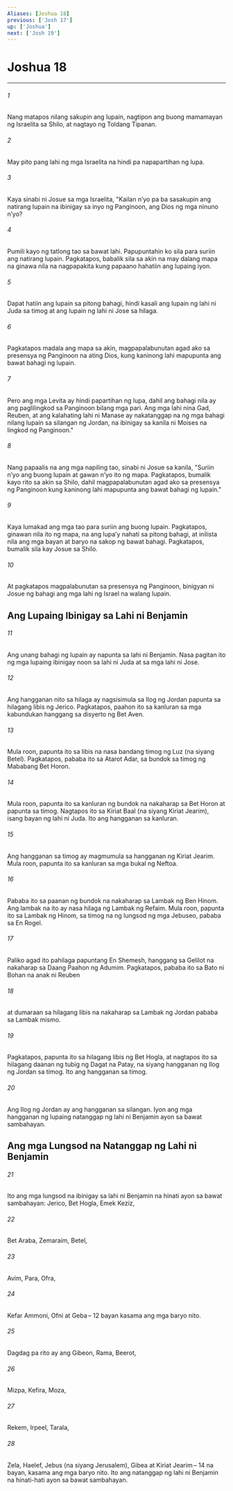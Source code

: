 ```yaml
---
Aliases: [Joshua 18]
previous: ['Josh 17']
up: ['Joshua']
next: ['Josh 19']
---
```

# Joshua 18

***


###### 1 


Nang matapos nilang sakupin ang lupain, nagtipon ang buong mamamayan ng Israelita sa Shilo, at nagtayo ng Toldang Tipanan. 


###### 2 


May pito pang lahi ng mga Israelita na hindi pa napapartihan ng lupa. 


###### 3 


Kaya sinabi ni Josue sa mga Israelita, "Kailan nʼyo pa ba sasakupin ang natirang lupain na ibinigay sa inyo ng Panginoon, ang Dios ng mga ninuno nʼyo? 


###### 4 


Pumili kayo ng tatlong tao sa bawat lahi. Papupuntahin ko sila para suriin ang natirang lupain. Pagkatapos, babalik sila sa akin na may dalang mapa na ginawa nila na nagpapakita kung papaano hahatiin ang lupaing iyon. 


###### 5 


Dapat hatiin ang lupain sa pitong bahagi, hindi kasali ang lupain ng lahi ni Juda sa timog at ang lupain ng lahi ni Jose sa hilaga. 


###### 6 


Pagkatapos madala ang mapa sa akin, magpapalabunutan agad ako sa presensya ng Panginoon na ating Dios, kung kaninong lahi mapupunta ang bawat bahagi ng lupain. 


###### 7 


Pero ang mga Levita ay hindi papartihan ng lupa, dahil ang bahagi nila ay ang paglilingkod sa Panginoon bilang mga pari. Ang mga lahi nina Gad, Reuben, at ang kalahating lahi ni Manase ay nakatanggap na ng mga bahagi nilang lupain sa silangan ng Jordan, na ibinigay sa kanila ni Moises na lingkod ng Panginoon." 


###### 8 


Nang papaalis na ang mga napiling tao, sinabi ni Josue sa kanila, "Suriin nʼyo ang buong lupain at gawan nʼyo ito ng mapa. Pagkatapos, bumalik kayo rito sa akin sa Shilo, dahil magpapalabunutan agad ako sa presensya ng Panginoon kung kaninong lahi mapupunta ang bawat bahagi ng lupain." 


###### 9 


Kaya lumakad ang mga tao para suriin ang buong lupain. Pagkatapos, ginawan nila ito ng mapa, na ang lupaʼy nahati sa pitong bahagi, at inilista nila ang mga bayan at baryo na sakop ng bawat bahagi. Pagkatapos, bumalik sila kay Josue sa Shilo. 


###### 10 


At pagkatapos magpalabunutan sa presensya ng Panginoon, binigyan ni Josue ng bahagi ang mga lahi ng Israel na walang lupain.

## Ang Lupaing Ibinigay sa Lahi ni Benjamin 


###### 11 


Ang unang bahagi ng lupain ay napunta sa lahi ni Benjamin. Nasa pagitan ito ng mga lupaing ibinigay noon sa lahi ni Juda at sa mga lahi ni Jose. 


###### 12 


Ang hangganan nito sa hilaga ay nagsisimula sa Ilog ng Jordan papunta sa hilagang libis ng Jerico. Pagkatapos, paahon ito sa kanluran sa mga kabundukan hanggang sa disyerto ng Bet Aven. 


###### 13 


Mula roon, papunta ito sa libis na nasa bandang timog ng Luz (na siyang Betel). Pagkatapos, pababa ito sa Atarot Adar, sa bundok sa timog ng Mababang Bet Horon. 


###### 14 


Mula roon, papunta ito sa kanluran ng bundok na nakaharap sa Bet Horon at papunta sa timog. Nagtapos ito sa Kiriat Baal (na siyang Kiriat Jearim), isang bayan ng lahi ni Juda. Ito ang hangganan sa kanluran. 


###### 15 


Ang hangganan sa timog ay magmumula sa hangganan ng Kiriat Jearim. Mula roon, papunta ito sa kanluran sa mga bukal ng Neftoa. 


###### 16 


Pababa ito sa paanan ng bundok na nakaharap sa Lambak ng Ben Hinom. Ang lambak na ito ay nasa hilaga ng Lambak ng Refaim. Mula roon, papunta ito sa Lambak ng Hinom, sa timog na ng lungsod ng mga Jebuseo, pababa sa En Rogel. 


###### 17 


Paliko agad ito pahilaga papuntang En Shemesh, hanggang sa Gelilot na nakaharap sa Daang Paahon ng Adumim. Pagkatapos, pababa ito sa Bato ni Bohan na anak ni Reuben 


###### 18 


at dumaraan sa hilagang libis na nakaharap sa Lambak ng Jordan pababa sa Lambak mismo. 


###### 19 


Pagkatapos, papunta ito sa hilagang libis ng Bet Hogla, at nagtapos ito sa hilagang daanan ng tubig ng Dagat na Patay, na siyang hangganan ng Ilog ng Jordan sa timog. Ito ang hangganan sa timog. 


###### 20 


Ang Ilog ng Jordan ay ang hangganan sa silangan. Iyon ang mga hangganan ng lupaing natanggap ng lahi ni Benjamin ayon sa bawat sambahayan.

## Ang mga Lungsod na Natanggap ng Lahi ni Benjamin 


###### 21 


Ito ang mga lungsod na ibinigay sa lahi ni Benjamin na hinati ayon sa bawat sambahayan: Jerico, Bet Hogla, Emek Keziz, 


###### 22 


Bet Araba, Zemaraim, Betel, 


###### 23 


Avim, Para, Ofra, 


###### 24 


Kefar Ammoni, Ofni at Geba – 12 bayan kasama ang mga baryo nito. 


###### 25 


Dagdag pa rito ay ang Gibeon, Rama, Beerot, 


###### 26 


Mizpa, Kefira, Moza, 


###### 27 


Rekem, Irpeel, Tarala, 


###### 28 


Zela, Haelef, Jebus (na siyang Jerusalem), Gibea at Kiriat Jearim – 14 na bayan, kasama ang mga baryo nito. Ito ang natanggap ng lahi ni Benjamin na hinati-hati ayon sa bawat sambahayan.
